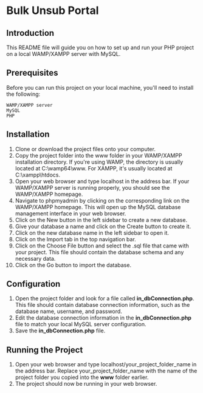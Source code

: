 # Bulk Unsub Portal

## Introduction
This README file will guide you on how to set up and run your PHP project on a local WAMP/XAMPP server with MySQL. 

## Prerequisites

Before you can run this project on your local machine, you'll need to install the following:

```
WAMP/XAMPP server
MySQL
PHP
```

## Installation

1. Clone or download the project files onto your computer.
2. Copy the project folder into the www folder in your WAMP/XAMPP installation directory. If you're using WAMP, the directory is usually located at C:\wamp64\www\. For XAMPP, it's usually located at C:\xampp\htdocs\.
3. Open your web browser and type localhost in the address bar. If your WAMP/XAMPP server is running properly, you should see the WAMP/XAMPP homepage.
4. Navigate to phpmyadmin by clicking on the corresponding link on the WAMP/XAMPP homepage. This will open up the  MySQL database management interface in your web browser.
5. Click on the New button in the left sidebar to create a new database.
6. Give your database a name and click on the Create button to create it.
7. Click on the new database name in the left sidebar to open it.
8. Click on the Import tab in the top navigation bar.
9. Click on the Choose File button and select the .sql file that came with your project. This file should contain the database schema and any necessary data.
10. Click on the Go button to import the database.

## Configuration

1. Open the project folder and look for a file called **in_dbConnection.php**. This file should contain database connection information, such as the database name, username, and password.
2. Edit the database connection information in the **in_dbConnection.php** file to match your local MySQL server configuration.
3. Save the **in_dbConnection.php** file.

## Running the Project

1. Open your web browser and type localhost/your_project_folder_name in the address bar. Replace your_project_folder_name with the name of the project folder you copied into the **www** folder earlier.
2. The project should now be running in your web browser.

